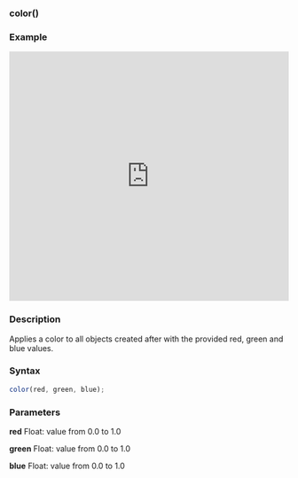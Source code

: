 ### color()

### Example

<iframe width="100%" height="450px" src="https://shaderpark.netlify.com/sculpture/-Lgym7_BlrojhkWDlC51?example=true&embed=true" frameborder="0"></iframe>

### Description
Applies a color to all objects created after with the provided red, green and blue values.

### Syntax
```js
color(red, green, blue);
```

### Parameters
**red** Float: value from 0.0 to 1.0

**green** Float: value from 0.0 to 1.0

**blue** Float: value from 0.0 to 1.0